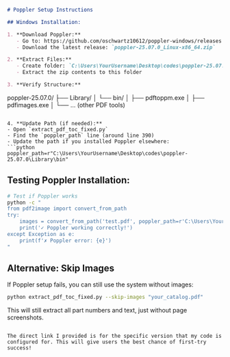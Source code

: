 
```markdown
# Poppler Setup Instructions

## Windows Installation:

1. **Download Poppler:**
   - Go to: https://github.com/oschwartz10612/poppler-windows/releases
   - Download the latest release: `poppler-25.07.0_Linux-x86_64.zip`

2. **Extract Files:**
   - Create folder: `C:\Users\YourUsername\Desktop\codes\poppler-25.07.0`
   - Extract the zip contents to this folder

3. **Verify Structure:**
   ```
   poppler-25.07.0/
   ├── Library/
   │   └── bin/
   │       ├── pdftoppm.exe
   │       ├── pdfimages.exe
   │       └── ... (other PDF tools)
   ```

4. **Update Path (if needed):**
   - Open `extract_pdf_toc_fixed.py`
   - Find the `poppler_path` line (around line 390)
   - Update the path if you installed Poppler elsewhere:
   ```python
   poppler_path=r"C:\Users\YourUsername\Desktop\codes\poppler-25.07.0\Library\bin"
   ```

## Testing Poppler Installation:

```bash
# Test if Poppler works
python -c "
from pdf2image import convert_from_path
try:
    images = convert_from_path('test.pdf', poppler_path=r'C:\Users\YourUsername\Desktop\codes\poppler-25.07.0\Library\bin')
    print('✓ Poppler working correctly!')
except Exception as e:
    print(f'✗ Poppler error: {e}')
"
```

## Alternative: Skip Images

If Poppler setup fails, you can still use the system without images:

```bash
python extract_pdf_toc_fixed.py --skip-images "your_catalog.pdf"
```

This will still extract all part numbers and text, just without page screenshots.
```

The direct link I provided is for the specific version that my code is configured for. This will give users the best chance of first-try success!